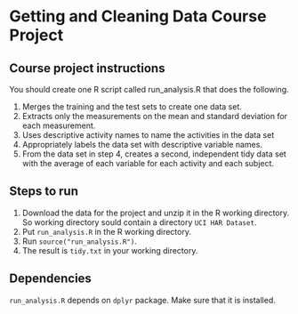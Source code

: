 # Getting and Cleaning Data Course Project

## Course project instructions

You should create one R script called run_analysis.R that does the following.

1. Merges the training and the test sets to create one data set.
2. Extracts only the measurements on the mean and standard deviation for each measurement.
3. Uses descriptive activity names to name the activities in the data set
4. Appropriately labels the data set with descriptive variable names.
5. From the data set in step 4, creates a second, independent tidy data set with the average of each variable for each activity and each subject.

## Steps to run

1. Download the data for the project and unzip it in the R working directory. So working directory sould contain a directory ```UCI HAR Dataset```.
2. Put ```run_analysis.R``` in the R working directory.
3. Run ```source("run_analysis.R")```.
4. The result is ```tidy.txt``` in your working directory.

## Dependencies

```run_analysis.R``` depends on ```dplyr``` package. Make sure that it is installed.